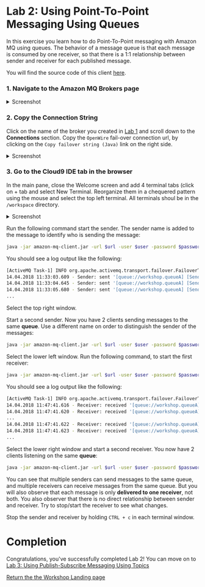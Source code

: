 # Lab 2: Using Point-To-Point Messaging Using Queues

In this exercise you learn how to do Point-To-Point messaging with Amazon MQ using queues. The behavior of a message queue is that each message is consumed by one receiver, so that there is a 1:1 relationship between sender and receiver for each published message.

You will find the source code of this client [here](/amazon-mq-client/src/main/java/com/aws/sample/amazonmq/AmazonMqClient.java).

### 1. Navigate to the Amazon MQ Brokers page

<details><summary>Screenshot</summary><p>

![Amazon MQ workshop Lab 2 step 1](/images/amazon-mq-broker-overview.png)

</p></details><p/>

### 2. Copy the Connection String

Click on the name of the broker you created in [Lab 1](/labs/lab-1.md) and scroll down to the **Connections** section. Copy the `OpenWire` fail-over connection url, by clicking on the `Copy failover string (Java)` link on the right side.

<details><summary>Screenshot</summary><p>

![Amazon MQ workshop Lab 2 step 2](/images/point-to-point-Step2.png)

</p></details><p/>

### 3. Go to the Cloud9 IDE tab in the browser

In the main pane, close the Welcome screen and add 4  terminal tabs (click on + tab and select New Terminal. Reorganize them in a chequered pattern using the mouse and select the top left terminal.
All terminals shoul be in the `/workspace` directory.

<details><summary>Screenshot</summary><p>

![Amazon MQ workshop Lab 2 step 3](/images/c9-window.png)

</p></details><p/>

Run the following command start the sender. The sender name is added to the message to identify who is sending the message:

``` bash
java -jar amazon-mq-client.jar -url $url -user $user -password $password -mode sender -type queue -destination workshop.queueA -name Sender-1
```

You should see a log output like the following:

``` bash
[ActiveMQ Task-1] INFO org.apache.activemq.transport.failover.FailoverTransport - Successfully connected to ssl://b-4e4bfd69-7b83-4a27-9faf-4684cfa80443-1.mq.eu-central-1.amazonaws.com:61617
14.04.2018 11:33:03.609 - Sender: sent '[queue://workshop.queueA] [Sender-1] Message number 1'
14.04.2018 11:33:04.645 - Sender: sent '[queue://workshop.queueA] [Sender-1] Message number 2'
14.04.2018 11:33:05.680 - Sender: sent '[queue://workshop.queueA] [Sender-1] Message number 3'
...
```

Select the top right window. 

Start a second sender. Now you have 2 clients sending messages to the same **queue**. Use a different name on order to distinguish the sender of the messages:

``` bash
java -jar amazon-mq-client.jar -url $url -user $user -password $password -mode sender -type queue -destination workshop.queueA -name Sender-2
```

Select the lower left window. Run the following command, to start the first receiver:

``` bash
java -jar amazon-mq-client.jar -url $url -user $user -password $password -mode receiver -type queue -destination workshop.queueA
```

You should see a log output like the following:

``` bash
[ActiveMQ Task-1] INFO org.apache.activemq.transport.failover.FailoverTransport - Successfully connected to ssl://b-4e4bfd69-7b83-4a27-9faf-4684cfa80443-1.mq.eu-central-1.amazonaws.com:61617
14.04.2018 11:47:41.616 - Receiver: received '[queue://workshop.queueA] [Sender-1] Message number 1'
14.04.2018 11:47:41.620 - Receiver: received '[queue://workshop.queueA] [Sender-1] Message number 2'
...
14.04.2018 11:47:41.622 - Receiver: received '[queue://workshop.queueA] [Sender-2] Message number 1'
14.04.2018 11:47:41.623 - Receiver: received '[queue://workshop.queueA] [Sender-2] Message number 2'
...
```

Select the lower right window and start a second receiver. You now have 2 clients listening on the same **queue**:

``` bash
java -jar amazon-mq-client.jar -url $url -user $user -password $password -mode receiver -type queue -destination workshop.queueA
```

You can see that multiple senders can send messages to the same queue, and multiple receivers can receive messages from the same queue. But you will also observe that each message is only **delivered to one receiver**, not both. You also observer that there is no direct relationship between sender and receiver. Try to stop/start the receiver to see what changes.


Stop the sender and receiver by holding `CTRL + c` in each terminal window. 


# Completion

Congratulations, you've successfully completed Lab 2! You can move on to [Lab 3: Using Publish-Subscribe Messaging Using Topics](/labs/lab-3.md)

[Return the the Workshop Landing page](/README.md)